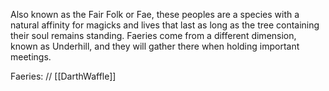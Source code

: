 Also known as the Fair Folk or Fae, these peoples are a species with a natural affinity for magicks and lives that last as long as the tree containing their soul remains standing. Faeries come from a different dimension, known as Underhill, and they will gather there when holding important meetings.

Faeries:
// [[DarthWaffle]]